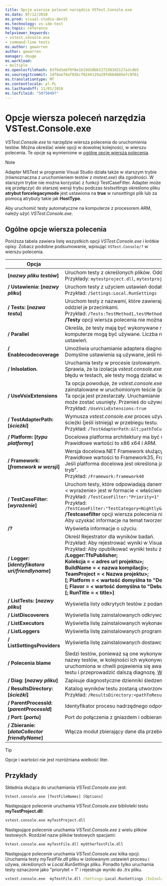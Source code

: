 ```yaml
---
title: Opcje wiersza poleceń narzędzia VSTest.Console.exe
ms.date: 07/12/2018
ms.prod: visual-studio-dev15
ms.technology: vs-ide-test
ms.topic: reference
helpviewer_keywords:
- vstest.console.exe
- command-line tests
ms.author: gewarren
author: gewarren
manager: douge
ms.workload:
- multiple
ms.openlocfilehash: 03f6d1e6f9f8e1b19d18bb1372383d2127a3cdb5
ms.sourcegitcommit: 1df0ae74af03bcf0244129a29fd6bd605efc9f61
ms.translationtype: MT
ms.contentlocale: pl-PL
ms.lasthandoff: 11/01/2018
ms.locfileid: "50750497"
---
```

# <a name="vstestconsoleexe-command-line-options"></a>Opcje wiersza poleceń narzędzia VSTest.Console.exe

*VSTest.Console.exe* to narzędzie wiersza polecenia do uruchomienia testów. Można określać wiele opcji w dowolnej kolejności, w wierszu polecenia. Te opcje są wymienione w [ogólne opcje wiersza polecenia](#general-command-line-options).

> [!NOTE]
> Adapter MSTest w programie Visual Studio działa także w starszym trybie (równoznaczna z uruchomieniem testów z *mstest.exe*) dla zgodności. W starszym trybie nie można korzystać z funkcji TestCaseFilter. Adapter może się przełączyć do starszej wersji trybu podczas *testsettings* określono pliku **atrybut forcelegacymode** jest ustawiona na **true** w *runsettings* plik lub za pomocą atrybuty takie jak **HostType**.
>
> Aby uruchomić testy automatyczne na komputerze z procesorem ARM, należy użyć *VSTest.Console.exe*.

## <a name="general-command-line-options"></a>Ogólne opcje wiersza polecenia

Poniższa tabela zawiera listę wszystkich opcji *VSTest.Console.exe* i krótkie opisy. Zobacz podobne podsumowanie, wpisując `VSTest.Console/?` w wierszu polecenia.

| Opcja | Opis |
|---|---|
|**[*nazwy pliku testów*]**|Uruchom testy z określonych plików. Oddziel wiele nazw plików testowych spacjami.<br />Przykłady: `mytestproject.dll`, `mytestproject.dll myothertestproject.exe`|
|**/ Ustawienia: [*nazwy pliku*]**|Uruchom testy z użyciem ustawień dodatkowych, takich jak moduły zbierające dane.<br />Przykład: `/Settings:Local.RunSettings`|
|**/ Tests: [*nazwa testu*]**|Uruchom testy z nazwami, które zawierają podanych wartości. Aby wprowadzić wiele wartości, oddziel je przecinkami.<br />Przykład: `/Tests:TestMethod1,testMethod2`<br />**/Testy** opcji wiersza polecenia nie można używać z **/testcasefilter** opcji wiersza polecenia.|
|**/ Parallel**|Określa, że testy mają być wykonywane równolegle. Domyślnie wszystkie dostępne rdzenie na komputerze mogą być używane. Liczba rdzeni do użycia, można skonfigurować za pomocą pliku ustawień.|
|**/ Enablecodecoverage**|Umożliwia uruchamianie adaptera diagnostycznych CodeCoverage w teście danych.<br />Domyślne ustawienia są używane, jeśli nie określono pliku ustawień.|
|**/ InIsolation.**|Uruchamia testy w procesie izolowanym.<br />Sprawia, że ta izolacja *vstest.console.exe* procesu mniej prawdopodobne zatrzymane w przypadku błędu w testach, ale testy mogą działać wolniej.|
|**/ UseVsixExtensions**|Ta opcja powoduje, że *vstest.console.exe* użycie procesu lub pomija rozszerzenia VSIX zainstalowane w uruchomionym teście (jeśli istnieje).<br />Ta opcja jest przestarzały. Uruchamianie z kolejnej głównej wersji programu Visual Studio, ta opcja może zostać usunięty. Przenieś do używania rozszerzenia dostępne jako pakiet NuGet.<br />Przykład: `/UseVsixExtensions:true`|
|**/ TestAdapterPath: [*ścieżki*]**|Wymusza *vstest.console.exe* proces używa niestandardowych adapterów testowych z określonej ścieżki (jeśli istnieją) w przebiegu testu.<br />Przykład: `/TestAdapterPath:&lt;pathToCustomAdapters&gt;`|
|**/ Platform: [*typu platformy*]**|Docelowa platforma architektury ma być używany dla wykonywania testów.<br />Prawidłowe wartości to x86 x64 i ARM.|
|**/ Framework: [*framework w wersji*]**|Wersja docelowa.NET Framework służący do wykonywania testów.<br />Prawidłowe wartości to Framework35, Framework40 i Framework45 oraz FrameworkUap10.<br />Jeśli platforma docelowa jest określona jako **Framework35**, testy w CLR w wersji 4.0 "compatibly tryb".<br />Przykład: `/Framework:framework40`|
|**/ TestCaseFilter: [*wyrażenie*]**|Uruchom testy, które odpowiadają danemu wyrażeniu.<br />< wyrażenie\> jest w formacie < właściwość\>= < wartość\>[&#124;< wyrażenie\>].<br />Przykład: `/TestCaseFilter:"Priority=1"`<br />Przykład: `/TestCaseFilter:"TestCategory=Nightly&#124;FullyQualifiedName=Namespace.ClassName.MethodName"`<br />**/Testcasefilter** opcji wiersza polecenia nie można używać z **/testy** opcji wiersza polecenia. <br />Aby uzyskać informacje na temat tworzenia i używania wyrażeń, zobacz [filtr przypadków testowych](https://github.com/Microsoft/vstest-docs/blob/master/docs/filter.md).|
|**/?**|Wyświetla informacje o użyciu.|
|**/ Logger: [*identyfikatora uri/friendlyname*]**|Określ Rejestrator dla wyników badań.<br />Przykład: Aby rejestrować wyniki w Visual Studio Test wyniki pliku (TRX), użyj **/Logger:trx**.<br />Przykład: Aby opublikować wyniki testu z Team Foundation Server, użyj wyrażenia TfsPublisher:<br />**/Logger:TfsPublisher;**<br />**Kolekcja = < adres url projektu\>;**<br />**BuildName = < nazwa kompilacji\>;**<br />**TeamProject = < Nazwa projektu\>;**<br />**[; Platform = < wartość domyślna to "Dowolny procesor CPU" >]**<br />**[; Flavor = < wartość domyślna to "Debugowanie" >]**<br />**[; RunTitle = < title\>]**|
|**/ ListTests: [*nazwy pliku*]**|Wyświetla listy odkrytych testów z podanego kontenera testowego.|
|**/ ListDiscoverers**|Wyświetla listę zainstalowanych odkrywców testów.|
|**/ ListExecutors**|Wyświetla listę zainstalowanych wykonawców testów.|
|**/ ListLoggers**|Wyświetla listę zainstalowanych programów rejestrujących testy.|
|**/ ListSettingsProviders**|Wyświetla listę zainstalowanych dostawców ustawień testu.|
|**/ Polecenia blame**|Śledzi testów, ponieważ są one wykonywane i, jeśli wystąpiła awaria procesu hosta testów, emituje nazwy testów, w kolejności ich wykonywania do i łącznie z określonego testu, która była uruchomiona w chwili pojawienia się awarii. Te dane wyjściowe ułatwia izolowania naruszającym testu i przeprowadzić dalszą diagnozę. [Więcej informacji na](https://github.com/Microsoft/vstest-docs/blob/master/docs/extensions/blame-datacollector.md).|
|**/ Diag: [*nazwy pliku*]**|Zapisuje diagnostyczne dzienniki śledzenia w określonym pliku.|
|**/ ResultsDirectory: [*ścieżki*]**|Katalog wyników testu zostaną utworzone w określonej ścieżce Jeśli nie istnieje.<br />Przykład: `/ResultsDirectory:<pathToResultsDirectory>`|
|**/ ParentProcessId: [*parentProcessId*]**|Identyfikator procesu nadrzędnego odpowiedzialna za uruchamianie bieżącego procesu.|
|**/ Port: [*portu*]**|Port do połączenia z gniazdem i odbierania komunikatów zdarzeń.|
|**/ Zbieranie: [*dataCollector friendlyName*]**|Włącza moduł zbierający dane dla przebiegu testu. [Więcej informacji na](https://aka.ms/vstest-collect).|

> [!TIP]
> Opcje i wartości nie jest rozróżniana wielkość liter.

## <a name="examples"></a>Przykłady

Składnia służąca do uruchamiania *VSTest.Console.exe* jest:

`Vstest.console.exe [TestFileNames] [Options]`

Następujące polecenie uruchamia *VSTest.Console.exe* biblioteki testu **myTestProject.dll**:

```cmd
vstest.console.exe myTestProject.dll
```

Następujące polecenie uruchamia *VSTest.Console.exe* z wielu plików testowych. Rozdziel nazw plików testowych spacjami:

```cmd
Vstest.console.exe myTestFile.dll myOtherTestFile.dll
```

Następujące polecenie uruchamia *VSTest.Console.exe* kilka opcji. Uruchamia testy *myTestFile.dll* pliku w izolowanym ustawień procesu i używa, określonych w *Local.RunSettings* pliku. Ponadto tylko uruchamia testy oznaczone jako "priorytet = 1" i rejestruje wyniki do *.trx* pliku.

```cmd
vstest.console.exe  myTestFile.dll /Settings:Local.RunSettings /InIsolation /TestCaseFilter:"Priority=1" /Logger:trx
```
